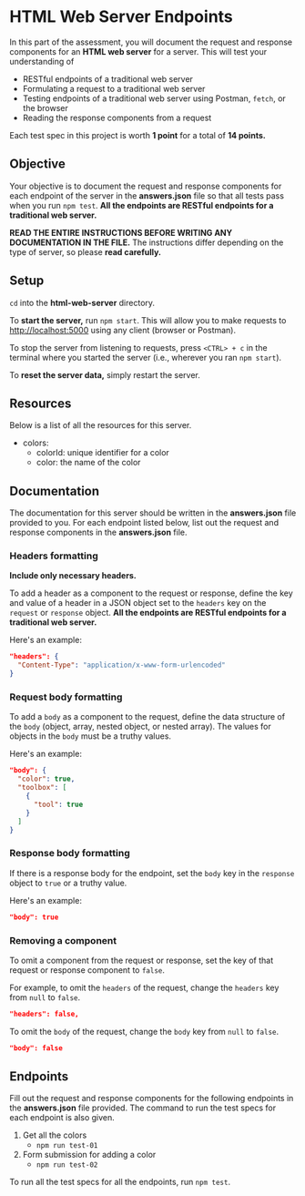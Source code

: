 # HTML Web Server Endpoints

In this part of the assessment, you will document the request and response
components for an **HTML web server** for a server. This will test your
understanding of

- RESTful endpoints of a traditional web server
- Formulating a request to a traditional web server
- Testing endpoints of a traditional web server using Postman, `fetch`, or the
  browser
- Reading the response components from a request

Each test spec in this project is worth **1 point** for a total of **14
points.**

## Objective

Your objective is to document the request and response components for each
endpoint of the server in the __answers.json__ file so that all tests pass when
you run `npm test`. **All the endpoints are RESTful endpoints for a traditional
web server.**

**READ THE ENTIRE INSTRUCTIONS BEFORE WRITING ANY DOCUMENTATION IN THE FILE.**
The instructions differ depending on the type of server, so please **read
carefully.**

## Setup

`cd` into the __html-web-server__ directory.

To **start the server,** run `npm start`. This will allow you to make requests
to [http://localhost:5000] using any client (browser or Postman).

To stop the server from listening to requests, press `<CTRL> + c` in the
terminal where you started the server (i.e., wherever you ran `npm start`).

To **reset the server data,** simply restart the server.

## Resources

Below is a list of all the resources for this server.

- colors:
  - colorId: unique identifier for a color
  - color: the name of the color

## Documentation

The documentation for this server should be written in the __answers.json__ file
provided to you. For each endpoint listed below, list out the request and
response components in the __answers.json__ file.

### Headers formatting

**Include only necessary headers.**

To add a header as a component to the request or response, define the key and
value of a header in a JSON object set to the `headers` key on the `request`
or `response` object. **All the endpoints are RESTful endpoints for a
traditional web server.**

Here's an example:

```json
"headers": {
  "Content-Type": "application/x-www-form-urlencoded"
}
```

### Request body formatting

To add a `body` as a component to the request, define the data structure of the
`body` (object, array, nested object, or nested array). The values for objects
in the `body` must be a truthy values.

Here's an example:

```json
"body": {
  "color": true,
  "toolbox": [
    {
      "tool": true
    }
  ]
}
```

### Response body formatting

If there is a response body for the endpoint, set the `body` key in the
`response` object to `true` or a truthy value.

Here's an example:

```json
"body": true
```

### Removing a component

To omit a component from the request or response, set the key of that request
or response component to `false`.

For example, to omit the `headers` of the request, change the `headers` key from
`null` to `false`.

```json
"headers": false,
```

To omit the `body` of the request, change the `body` key from `null` to `false`.

```json
"body": false
```

## Endpoints

Fill out the request and response components for the following endpoints in the
__answers.json__ file provided. The command to run the test specs for each
endpoint is also given.

1. Get all the colors
   - `npm run test-01`
2. Form submission for adding a color
   - `npm run test-02`

To run all the test specs for all the endpoints, run `npm test`.

[http://localhost:5000]: http://localhost:5000
